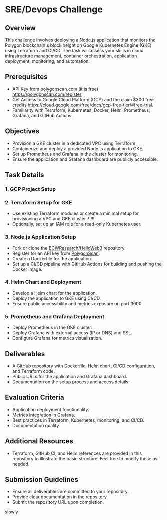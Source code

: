 # SRE/Devops Challenge

## Overview
This challenge involves deploying a Node.js application that monitors the Polygon blockchain's block height on Google Kubernetes Engine (GKE) using Terraform and CI/CD. The task will assess your skills in cloud infrastructure management, container orchestration, application deployment, monitoring, and automation.

## Prerequisites
- API Key from polygonscan.com (it is free)  https://polygonscan.com/register
- Get Access to Google Cloud Platform (GCP) and the claim $300 free credits
    https://cloud.google.com/free/docs/gcp-free-tier/#free-trial.
- Familiarity with Terraform, Kubernetes, Docker, Helm, Prometheus, Grafana, and GitHub Actions.

## Objectives
- Provision a GKE cluster in a dedicated VPC using Terraform.
- Containerize and deploy a provided Node.js application to GKE.
- Set up Prometheus and Grafana in the cluster for monitoring.
- Ensure the application and Grafana dashboard are publicly accessible.

## Task Details

### 1. GCP Project Setup


### 2. Terraform Setup for GKE
- Use existing Terraform modules or create a minimal setup for provisioning a VPC and GKE cluster.  !!!!!!
- Optionally, set up an IAM role for a read-only Kubernetes user.

### 3. Node.js Application Setup
- Fork or clone the [BCWResearch/HelloWeb3](https://github.com/BCWResearch/HelloWeb3) repository.
- Register for an API key from [PolygonScan](https://polygonscan.com/).
- Create a Dockerfile for the application.
- Set up a CI/CD pipeline with GitHub Actions for building and pushing the Docker image.

### 4. Helm Chart and Deployment
- Develop a Helm chart for the application.
- Deploy the application to GKE using CI/CD.
- Ensure public accessibility and metrics exposure on port 3000.

### 5. Prometheus and Grafana Deployment
- Deploy Prometheus in the GKE cluster.
- Deploy Grafana with external access (IP or DNS) and SSL.
- Configure Grafana for metrics visualization.

## Deliverables
- A GitHub repository with Dockerfile, Helm chart, CI/CD configuration, and Terraform code.
- Public URLs for the application and Grafana dashboard.
- Documentation on the setup process and access details.

## Evaluation Criteria
- Application deployment functionality.
- Metrics integration in Grafana.
- Best practices in Terraform, Kubernetes, monitoring, and CI/CD.
- Documentation quality.

## Additional Resources
- Terraform, GitHub CI, and Helm references are provided in this repository to illustrate the basic structure. Feel free to modify these as needed.

## Submission Guidelines
- Ensure all deliverables are committed to your repository.
- Provide clear documentation in the repository.
- Submit the repository URL upon completion.


slowly